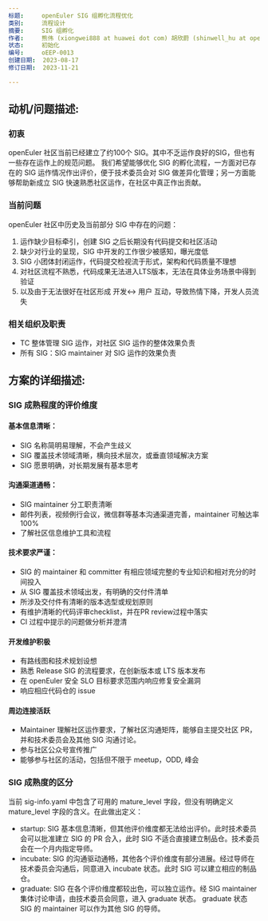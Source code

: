 ```yaml
---
标题:     openEuler SIG 组孵化流程优化
类别:     流程设计
摘要:     SIG 组孵化
作者:     熊伟 (xiongwei888 at huawei dot com) 胡欣蔚 (shinwell_hu at openeuler dot sh)
状态:     初始化
编号:     oEEP-0013
创建日期:  2023-08-17
修订日期:  2023-11-21

---
```


## 动机/问题描述:

### 初衷

openEuler 社区当前已经建立了约100个 SIG。其中不乏运作良好的SIG，但也有一些存在运作上的规范问题。
我们希望能够优化 SIG 的孵化流程，一方面对已存在的 SIG 运作情况作出评价，便于技术委员会对 SIG 做差异化管理；另一方面能够帮助新成立 SIG 快速熟悉社区运作，在社区中真正作出贡献。

### 当前问题

openEuler 社区中历史及当前部分 SIG 中存在的问题：

1. 运作缺少目标牵引，创建 SIG 之后长期没有代码提交和社区活动
2. 缺少对行业的呈现，SIG 中开发的工作很少被感知，曝光度低
3. SIG 小团体封闭运作，代码提交检视流于形式，架构和代码质量不理想
4. 对社区流程不熟悉，代码成果无法进入LTS版本，无法在具体业务场景中得到验证
5. 以及由于无法很好在社区形成 开发<-> 用户 互动，导致热情下降，开发人员流失

### 相关组织及职责

- TC 整体管理 SIG 运作，对社区 SIG 运作的整体效果负责
- 所有 SIG：SIG maintainer 对 SIG 运作的效果负责

## 方案的详细描述:

### SIG 成熟程度的评价维度

#### 基本信息清晰：

- SIG 名称简明易理解，不会产生歧义
- SIG 覆盖技术领域清晰，横向技术层次，或垂直领域解决方案
- SIG 愿景明确，对长期发展有基本思考

#### 沟通渠道通畅：

- SIG maintainer 分工职责清晰
- 邮件列表，视频例行会议，微信群等基本沟通渠道完善，maintainer 可触达率 100%
- 了解社区信息维护工具和流程

#### 技术要求严谨：

- SIG 的 maintainer 和 committer 有相应领域完整的专业知识和相对充分的时间投入
- 从 SIG 覆盖技术领域出发，有明确的交付件清单
- 所涉及交付件有清晰的版本选型或规划原则
- 有维护清晰的代码评审checklist，并在PR review过程中落实
- CI 过程中提示的问题做分析并澄清

#### 开发维护积极

- 有路线图和技术规划设想
- 熟悉 Release SIG 的流程要求，在创新版本或 LTS 版本发布
- 在 openEuler 安全 SLO 目标要求范围内响应修复安全漏洞
- 响应相应代码仓的 issue

#### 周边连接活跃

- Maintainer 理解社区运作要求，了解社区沟通矩阵，能够自主提交社区 PR，并和技术委员会及其他 SIG 沟通讨论。
- 参与社区公众号宣传推广
- 能够参与社区的活动，包括但不限于 meetup，ODD, 峰会

### SIG 成熟度的区分

当前 sig-info.yaml 中包含了可用的 mature_level 字段，但没有明确定义 mature_level 字段的含义。在此做出定义：
- startup: SIG 基本信息清晰，但其他评价维度都无法给出评价。此时技术委员会可以批准建立 SIG 的 PR 合入，此时 SIG 不适合直接建立制品仓。技术委员会在一个月内指定导师。
- incubate: SIG 的沟通驱动通畅，其他各个评价维度有部分进展。经过导师在技术委员会沟通后，同意进入 incubate 状态。此时 SIG 可以建立相应的制品仓。
- graduate: SIG 在各个评价维度都较出色，可以独立运作。经 SIG maintainer 集体讨论申请，由技术委员会同意，进入 graduate 状态。 graduate 状态 SIG 的 maintainer 可以作为其他 SIG 的导师。
